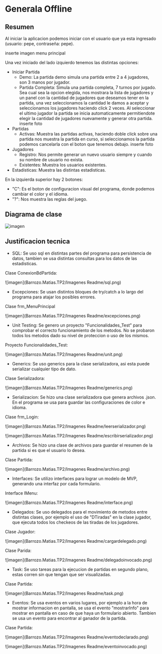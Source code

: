 # Generala Offline

## Resumen

Al iniciar la aplicacion podemos iniciar con el usuario que ya esta ingresado (usuario: pepe, contraseña: pepe).

inserte imagen menu principal

Una vez iniciado del lado izquierdo tenemos las distintas opciones:
- Iniciar Partida
  * Demo: La partida demo simula una partida entre 2 a 4 jugadores, son 3 manos por jugador.
  * Partida Completa: Simula una partida completa, 7 turnos por jugado.
Sea cual sea la opcion elegida, nos mostrara la lista de jugadores y un panel con la cantidad de jugadores que deseamos tener en la partida, una vez seleccionamos la cantidad le damos a aceptar y seleccionamos
los jugadores haciendo click 2 veces. Al seleccionar el ultimo jugador la partida se inicia automaticamente permitiendote elegir la cantidad de jugadores nuevamente y generar otra partida.
inserte foto
- Partidas
  * Activas: Muestra las partidas activas, haciendo doble click sobre una partida nos muestra la partida en curso, si seleccionamos la partida podemos cancelarla con el boton que tenemos debajo.
  inserte foto
- Jugadores
  * Registro: Nos permite generar un nuevo usuario siempre y cuando su nombre de usuario no exista.
  * Existentes: Muestra los usuarios existentes.
- Estadisticas: Muestra las distintas estadisticas.

En la izquierda superior hay 2 botones:
 - "C": Es el boton de configuracion visual del programa, donde podemos cambiar el color y el idioma.
 - "?": Nos muestra las reglas del juego.


## Diagrama de clase

![imagen](Matias.Barrozo.Parcial/diagrama.png)


## Justificacion tecnica

- SQL: Se uso sql en distintas partes del programa para persistencia de datos, tambien se usa distintas consultas para los datos de las estadisticas.


 Clase ConexionBdPartida:

![imagen](Barrozo.Matias.TP2/Imagenes Readme/sql.png)


- Excepciones: Se usan distintos bloques de try/catch a lo largo del programa para atajar los posibles errores.

 Clase frm_MenuPrincipal

![imagen](Barrozo.Matias.TP2/Imagenes Readme/excepciones.png)

- Unit Testing: Se genero un proyecto "Funcionalidades_Test" para comprobar el correcto funcionamiento de los metodos. No se probaron todos los metodos dado su nivel de proteccion o uso de los mismos.

 Proyecto Funcionalidades_Test:

![imagen](Barrozo.Matias.TP2/Imagenes Readme/unit.png)

- Generics: Se uso generics para la clase serializadora, asi esta puede serializar cualquier tipo de dato.
 
 Clase Serializadora:

![imagen](Barrozo.Matias.TP2/Imagenes Readme/generics.png)

- Serializacion: Se hizo una clase serializadora que genera archivos .json. En el programa se usa para guardar las configuraciones de color e idioma.

 Clase frm_Login:

![imagen](Barrozo.Matias.TP2/Imagenes Readme/leerserializador.png)

![imagen](Barrozo.Matias.TP2/Imagenes Readme/escribirserializador.png)

- Archivos: Se hizo una clase de archivos para guardar el resumen de la partida si es que el usuario lo desea.

 Clase Partida:

![imagen](Barrozo.Matias.TP2/Imagenes Readme/archivo.png)

- Interfaces: Se utilizo interfaces para lograr un modelo de MVP, generando una interfaz por cada formulario.

 Interface IMenu:

![imagen](Barrozo.Matias.TP2/Imagenes Readme/interface.png)

- Delegados: Se uso delegados para el movimiento de metodos entre distintas clases, por ejemplo el uso de "DTiradas" en la clase jugador, que ejecuta todos los checkeos de las tiradas de los jugadores.

 Clase Jugador:

![imagen](Barrozo.Matias.TP2/Imagenes Readme/cargardelegado.png)

 Clase Parida:

![imagen](Barrozo.Matias.TP2/Imagenes Readme/delegadoinvocado.png)

- Task: Se uso tareas para la ejecucion de partidas en segundo plano, estas corren sin que tengan que ser visualizadas.

 Clase Partida:

![imagen](Barrozo.Matias.TP2/Imagenes Readme/task.png)

- Eventos: Se usa eventos en varios lugares, por ejemplo a la hora de mostrar informacion en pantalla, se usa el evento "mostrarInfo" para mostrar en pantalla en caso de que haya un formulario abierto.
Tambien se usa un evento para encontrar al ganador de la partida.

 Clase Partida:

![imagen](Barrozo.Matias.TP2/Imagenes Readme/eventodeclarado.png)

![imagen](Barrozo.Matias.TP2/Imagenes Readme/eventoinvocado.png)